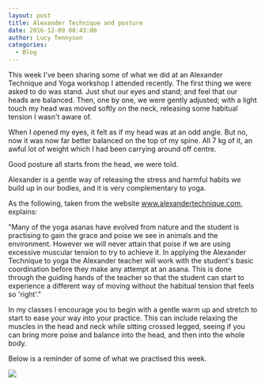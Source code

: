 ```yaml
---
layout: post
title: Alexander Technique and posture
date: 2016-12-09 08:43:00
author: Lucy Tennyson
categories:
  - Blog
---
```



This week I've been sharing some of what we did at an Alexander Technique and Yoga workshop I attended recently. The first thing we were asked to do was stand. Just shut our eyes and stand; and feel that our heads are balanced. Then, one by one, we were gently adjusted; with a light touch my head was moved softly on the neck, releasing some habitual tension I wasn't aware of.

When I opened my eyes, it felt as if my head was at an odd angle. But no, now it was now far better balanced on the top of my spine. All 7 kg of it, an awful lot of weight which I had been carrying around off centre.

Good posture all starts from the head, we were told.

Alexander is a gentle way of releasing the stress and harmful habits we build up in our bodies, and it is very complementary to yoga.

As the following, taken from the website www.alexandertechnique.com, explains:

"Many of the yoga asanas have evolved from nature and the student is practising to gain the grace and poise we see in animals and the environment. However we will never attain that poise if we are using excessive muscular tension to try to achieve it. In applying the Alexander Technique to yoga the Alexander teacher will work with the student's basic coordination before they make any attempt at an asana. This is done through the guiding hands of the teacher so that the student can start to experience a different way of moving without the habitual tension that feels so 'right'."

In my classes I encourage you to begin with a gentle warm up and stretch to start to ease your way into your practice. This can include relaxing the muscles in the head and neck while sitting crossed legged, seeing if you can bring more poise and balance into the head, and then into the whole body.

Below is a reminder of some of what we practised this week.

![](http://www.lucytennyson.com/userfiles/yogablog9dec.jpg)

<div>&nbsp;</div>